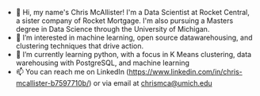 - 👋 Hi, my name's Chris McAllister! I'm a Data Scientist at Rocket Central, a sister company of Rocket Mortgage. I'm also pursuing a Masters degree in Data Science through the University of Michigan. 
- 👀 I’m interested in machine learning, open source datawarehousing, and clustering techniques that drive action. 
- 🌱 I’m currently learning python, with a focus in K Means clustering, data warehousing with PostgreSQL, and machine learning
- 📫 You can reach me on LinkedIn (https://www.linkedin.com/in/chris-mcallister-b7597710b/) or via email at chrismca@umich.edu

